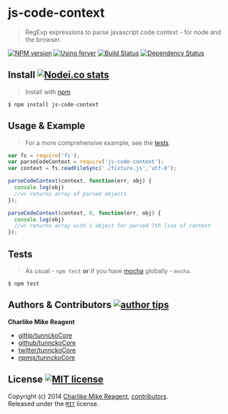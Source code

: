 # js-code-context
> RegExp expressions to parse javascript code context - for node and the browser.

[![NPM version][npmjs-shields]][npmjs-url] [![Using ferver][ferver-img]][ferver-url] [![Build Status][travis-img]][travis-url] [![Dependency Status][depstat-img]][depstat-url]


## Install [![Nodei.co stats][npmjs-install]][npmjs-url] 
> Install with [npm](https://npmjs.org)

```
$ npm install js-code-context
```


## Usage & Example
> For a more comprehensive example, see the [tests](./test/index.js).

```js
var fs = require('fs');
var parseCodeContext = require('js-code-context');
var context = fs.readFileSync('./fixture.js','utf-8');

parseCodeContext(context, function(err, obj) {
  console.log(obj)
  //=> returns array of parsed objects
});

parseCodeContext(context, 6, function(err, obj) {
  console.log(obj)
  //=> returns array with 1 object for parsed 7th line of context
});
```


## Tests
> As usual - `npm test` **or** if you have [mocha][mocha-url] globally - `mocha`.

```
$ npm test
```


## Authors & Contributors [![author tips][author-gittip-img]][author-gittip]

**Charlike Mike Reagent**
+ [gittip/tunnckoCore][author-gittip]
+ [github/tunnckoCore][author-github]
+ [twitter/tunnckoCore][author-twitter]
+ [npmjs/tunnckoCore][author-npmjs]


## License [![MIT license][license-img]][license-url]
Copyright (c) 2014 [Charlike Mike Reagent][author-website], [contributors](https://github.com/tunnckoCore/js-code-context/graphs/contributors).  
Released under the [`MIT`][license-url] license.



[mocha-url]: https://github.com/visionmedia/mocha

[npmjs-url]: http://npm.im/koa-better-body
[npmjs-shields]: http://img.shields.io/npm/v/koa-better-body.svg
[npmjs-install]: https://nodei.co/npm/koa-better-body.svg?mini=true

[license-url]: https://github.com/tunnckoCore/koa-better-body/blob/master/license.md
[license-img]: http://img.shields.io/badge/license-MIT-blue.svg

[travis-url]: https://travis-ci.org/tunnckoCore/koa-better-body
[travis-img]: https://travis-ci.org/tunnckoCore/koa-better-body.svg?branch=master

[depstat-url]: https://david-dm.org/tunnckoCore/koa-better-body
[depstat-img]: https://david-dm.org/tunnckoCore/koa-better-body.svg

[author-gittip-img]: http://img.shields.io/gittip/tunnckoCore.svg
[author-gittip]: https://www.gittip.com/tunnckoCore
[author-github]: https://github.com/tunnckoCore
[author-twitter]: https://twitter.com/tunnckoCore
[author-website]: http://www.whistle-bg.tk
[author-npmjs]: https://npmjs.org/~tunnckocore

[ferver-img]: http://img.shields.io/badge/using-ferver-DC30DA.svg
[ferver-url]: https://github.com/jonathanong/ferver
